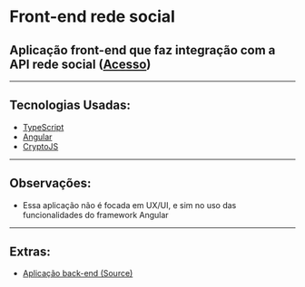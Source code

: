 # Front-end rede social


## Aplicação front-end que faz integração com a API rede social ([Acesso](https://rede-social.leooresende.tk/home))
---
## Tecnologias Usadas:
- [TypeScript](https://www.typescriptlang.org/docs/)
- [Angular](https://angular.io/docs)
- [CryptoJS](https://cryptojs.gitbook.io/docs/)

---
## Observações:
- Essa aplicação não é focada em UX/UI, e sim no uso das funcionalidades do framework Angular
---
## Extras:
- [Aplicação back-end (Source)](https://github.com/leooresende01/rede-social-api)

